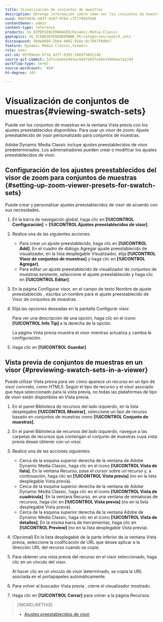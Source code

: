 ```yaml
---
title: Visualización de conjuntos de muestras
description: Obtenga información sobre cómo ver los conjuntos de muestras.
uuid: 80df403b-b03f-428f-9784-c3f774567bd0
contentOwner: admin
content-type: reference
products: SG_EXPERIENCEMANAGER/Dynamic-Media-Classic
geptopics: SG_SCENESEVENONDEMAND_PK/categories/swatch_sets
discoiquuid: 48de8604-2bb4-4862-82ee-0c7847f0d0e7
feature: Dynamic Media Classic,Viewers
role: User
exl-id: 05769eeb-5f1b-42ff-9392-2669f5051140
source-git-commit: 1d71cbe6e2493ac8d47e837a20e194b6ae7a22d4
workflow-type: tm+mt
source-wordcount: '454'
ht-degree: 34%

---
```


# Visualización de conjuntos de muestras{#viewing-swatch-sets}

Puede ver los conjuntos de muestras en la ventana Vista previa con los ajustes preestablecidos disponibles. Para usar un visor de zoom: Ajuste preestablecido de visor personalizado para conjuntos de muestras.

Adobe Dynamic Media Classic incluye ajustes preestablecidos de visor predeterminados. Los administradores pueden crear o modificar los ajustes preestablecidos de visor.

## Configuración de los ajustes preestablecidos del visor de zoom para conjuntos de muestras {#setting-up-zoom-viewer-presets-for-swatch-sets}

Puede crear y personalizar ajustes preestablecidos de visor de acuerdo con sus necesidades.

1. En la barra de navegación global, haga clic en **[!UICONTROL Configuración]** > **[!UICONTROL Ajustes preestablecidos de visor]**.
1. Realice una de las siguientes acciones:

   * Para crear un ajuste preestablecido, haga clic en **[!UICONTROL Add]**. En el cuadro de diálogo Agregar ajuste preestablecido de visualizador, en la lista desplegable Visualizador, elija **[!UICONTROL Visor de conjuntos de muestras]** y haga clic en **[!UICONTROL Agregar]**.
   * Para editar un ajuste preestablecido de visualizador de conjuntos de muestras existente, seleccione el ajuste preestablecido y haga clic en **[!UICONTROL Editar]**.

1. En la página Configurar visor, en el campo de texto Nombre de ajuste preestablecido , escriba un nombre para el ajuste preestablecido de Visor de conjuntos de muestras.
1. Elija las opciones deseadas en la pantalla Configurar visor. 

   Para ver una descripción de una opción, haga clic en el icono **[!UICONTROL Info Tip]** a la derecha de la opción.

   La página Vista previa muestra el visor mientras actualiza y cambia la configuración.

1. Haga clic en **[!UICONTROL Guardar]**.

## Vista previa de conjuntos de muestras en un visor {#previewing-swatch-sets-in-a-viewer}

Puede utilizar Vista previa para ver cómo aparece un recurso en un tipo de visor concreto, como HTML5. Según el tipo de recurso y el visor asociado que haya seleccionado para la vista previa, no todas las plataformas de tipo de visor están disponibles en Vista previa.

1. En el panel Biblioteca de recursos del lado izquierdo, en la lista desplegable **[!UICONTROL Mostrar]**, seleccione un tipo de recurso basado en conjuntos de muestras como **[!UICONTROL Conjunto de muestras]**.
1. En el panel Biblioteca de recursos del lado izquierdo, navegue a las carpetas de recursos que contengan el conjunto de muestras cuya vista previa desee obtener con un visor.
1. Realice una de las acciones siguientes:

   * Cerca de la esquina superior derecha de la ventana de Adobe Dynamic Media Classic, haga clic en el icono **[!UICONTROL Vista de lista]**. En la ventana Recurso, pase el cursor sobre un recurso y, a continuación, haga clic en **[!UICONTROL Vista previa]** (no en la lista desplegable Vista previa).
   * Cerca de la esquina superior derecha de la ventana de Adobe Dynamic Media Classic, haga clic en el icono **[!UICONTROL Vista de cuadrícula]**. En la ventana Recurso, en una ventana de miniaturas de recursos, haga clic en **[!UICONTROL Vista previa]** (no en la lista desplegable Vista previa).
   * Cerca de la esquina superior derecha de la ventana Adobe de Dynamic Media Classic, haga clic en el icono **[!UICONTROL Vista de detalles]**. En la misma barra de herramientas, haga clic en **[!UICONTROL Preview]** (no en la lista desplegable Vista previa).

1. (Opcional) En la lista desplegable de la parte inferior de la ventana Vista previa, seleccione la codificación de URL que desee aplicar a la dirección URL del recurso cuando se copie.
1. Para obtener una vista previa del recurso en el visor seleccionado, haga clic en un vínculo del visor.

   Al hacer clic en un vínculo de visor determinado, se copia la URL asociada en el portapapeles automáticamente.

1. Para volver al buscador Vista previa , cierre el visualizador mostrado.
1. Haga clic en **[!UICONTROL Cerrar]** para volver a la página Recursos.

>[!MORELIKETHIS]
>
>* [Ajustes preestablecidos de visor](application-setup.md#viewer_presets)

